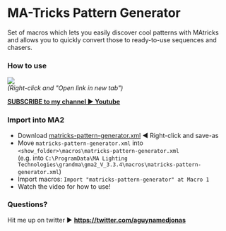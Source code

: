 # MA-Tricks Pattern Generator
Set of macros which lets you easily discover cool patterns with MAtricks and allows you to quickly convert those to ready-to-use sequences and chasers.  

### How to use
<a href="https://youtu.be/uhb9TtWzF4o" target="_blank"><img src="https://raw.githubusercontent.com/aGuyNamedJonas/grandma2-snippets/master/matricks-pattern-generator/youtubeScreenshot.PNG" /></a>  
*(Right-click and "Open link in new tab")*

**[SUBSCRIBE to my channel ▶ Youtube](https://www.youtube.com/aguynamedjonas)**

### Import into MA2
- Download [matricks-pattern-generator.xml](https://raw.githubusercontent.com/aGuyNamedJonas/grandma2-snippets/master/matricks-pattern-generator/matricks-pattern-generator.xml) ◀ Right-click and save-as
- Move `matricks-pattern-generator.xml` into `<show_folder>\macros\matricks-pattern-generator.xml`  
(e.g. into `C:\ProgramData\MA Lighting Technologies\grandma\gma2_V_3.3.4\macros\matricks-pattern-generator.xml`)
- Import macros: `Import "matricks-pattern-generator" at Macro 1`  
- Watch the video for how to use!

### Questions?
Hit me up on twitter ▶ **https://twitter.com/aguynamedjonas**
